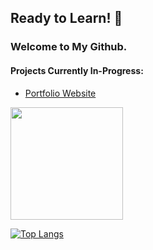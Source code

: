 ## Ready to Learn! 👋

### Welcome to My Github.

#### Projects Currently In-Progress:
- [Portfolio Website](https://github.com/shenalexw/shenalexw.github.io)

<img height="180em" src="https://github-readme-stats.vercel.app/api?username=shenalexw&theme=dark&show_icons=true&hide_border=true&&count_private=true&include_all_commits=true" />

[![Top Langs](https://github-readme-stats.vercel.app/api/top-langs/?username=shenalexw&theme=dark)](https://github.com/anuraghazra/github-readme-stats)


